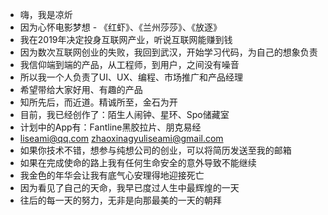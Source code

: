 - 嗨，我是凉炘
- 因为心怀电影梦想 - 《红虾》、《兰州莎莎》、《放逐》
- 我在2019年决定投身互联网产业，听说互联网能赚到钱
- 因为数次互联网创业的失败，我回到武汉，开始学习代码，为自己的想象负责
- 我信仰端到端的产品，从工程师，到用户，之间没有噪音
- 所以我一个人负责了UI、UX、编程、市场推广和产品经理
- 希望带给大家好用、有趣的产品
- 知所先后，而近道。精诚所至，金石为开
- 目前，我已经创作了：陌生人闹钟、星环、Spo储藏室
- 计划中的App有：Fantline黑胶拉片、朋克易经
- liseami@qq.com zhaoxinagyuliseami@gmail.com
- 如果你技术不错，想参与纯想公司的创业，可以将简历发送至我的邮箱
- 如果在完成使命的路上我有任何生命安全的意外导致不能继续
- 我金色的年华会让我有底气心安理得地迎接死亡
- 因为看见了自己的天命，我早已度过人生中最辉煌的一天
- 往后的每一天的努力，无非是向那最美的一天的朝拜

<!---
liseami/liseami is a ✨ special ✨ repository because its `README.md` (this file) appears on your GitHub profile.
You can click the Preview link to take a look at your changes.
--->
